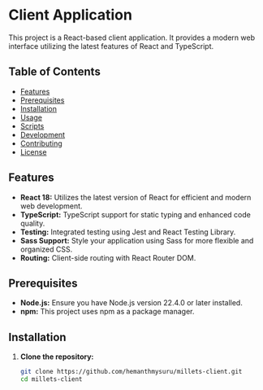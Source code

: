 # Client Application

This project is a React-based client application. It provides a modern web interface utilizing the latest features of React and TypeScript.

## Table of Contents

- [Features](#features)
- [Prerequisites](#prerequisites)
- [Installation](#installation)
- [Usage](#usage)
- [Scripts](#scripts)
- [Development](#development)
- [Contributing](#contributing)
- [License](#license)

## Features

- **React 18:** Utilizes the latest version of React for efficient and modern web development.
- **TypeScript:** TypeScript support for static typing and enhanced code quality.
- **Testing:** Integrated testing using Jest and React Testing Library.
- **Sass Support:** Style your application using Sass for more flexible and organized CSS.
- **Routing:** Client-side routing with React Router DOM.

## Prerequisites

- **Node.js:** Ensure you have Node.js version 22.4.0 or later installed.
- **npm:** This project uses npm as a package manager.

## Installation

1. **Clone the repository:**
   ```bash
   git clone https://github.com/hemanthmysuru/millets-client.git
   cd millets-client

